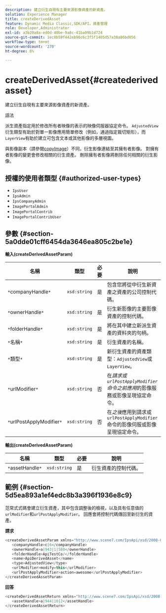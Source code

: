 ```yaml
---
description: 建立衍生自現有主要來源影像資產的新資產。
solution: Experience Manager
title: createDerivedAsset
feature: Dynamic Media Classic,SDK/API，資產管理
role: Developer,Administrator
exl-id: a3b20a8a-ed0d-40be-9a8c-41ba09b1d724
source-git-commit: 1ec8b59f442eb96c6c3f5f1405d57a38a86bd056
workflow-type: tm+mt
source-wordcount: '270'
ht-degree: 8%

---
```


# createDerivedAsset{#createderivedasset}

建立衍生自現有主要來源影像資產的新資產。

語法

<!--<a id="section_FE43FF204ED644C2AC901AF45982E942"></a>-->

派生資產指定用於修改所有者映像的表示的映像伺服器協定命令。 `AdjustedView`衍生類型有助於對單一影像應用簡單修改（例如，通過指定裁切矩形），而`LayerView`有助於建立可包含文本或其他影像的多層視圖。

與影像副本（請參閱[copyImage](../../../operations/c-operations-intro/c-methods/r-copy-image.md#reference-0785131e690b4ad08be69172023f35d0)）不同，衍生影像連結至其擁有者影像。 對擁有者影像的變更會修改相關的衍生資產。 刪除擁有者影像將刪除任何相關的衍生影像。

## 授權的使用者類型 {#authorized-user-types}

* `IpsUser`
* `IpsAdmin`
* `IpsCompanyAdmin`
* `ImagePortalAdmin`
* `ImagePortalContrib`
* `ImagePortalContribUser`

## 參數 {#section-5a0dde01cff6454da3646ea805c2be1e}

**輸入(createDerivedAssetParam)**

| 名稱 | 類型 | 必要 | 說明 |
|---|---|---|---|
| `*`companyHandle`*` | `xsd:string` | 是 | 包含您將從中衍生新資產之資產的公司控制代碼。 |
| `*`ownerHandle`*` | `xsd:string` | 是 | 衍生新影像的主要影像資產的控制代碼。 |
| `*`folderHandle`*` | `xsd:string` | 是 | 將在其中建立新派生資產的資料夾的句柄。 |
| `*`名稱`*` | `xsd:string` | 是 | 衍生資產的名稱。 |
| `*`類型`*` | `xsd:string` | 是 | 新衍生資產的資產類型：`AdjustedView`或`LayerView`。 |
| `*`urlModifier`*` | `xsd:string` | 否 | 在&#x200B;*請求或`urlPostApplyModifier`命令之前應用*&#x200B;的影像服務或影像呈現協定命令。 |
| `*`urlPostApplyModifier`*` | `xsd:string` | 否 | 在&#x200B;*之後*&#x200B;應用到請求或`urlPostApplyModifier`命令的影像伺服或影像呈現協定命令。 |

**輸出(createDerivedAssetParam)**

| 名稱 | 類型 | 必要 | 說明 |
|---|---|---|---|
| `*`assetHandle`*` | `xsd:string` | 是 | 衍生資產的控制代碼。 |

## 範例 {#section-5d5ea893a1ef4edc8b3a396f1936e8c9}

范常式式碼會建立衍生資產，其中包含調整後的檢視，以及具有任意值的`urlModifier`和`urlPostApplyModifier`。 回應會將控制代碼傳回至新衍生的資產。

**請求**

```java
<createDerivedAssetParam xmlns="http://www.scene7.com/IpsApi/xsd/2008-01-15">
   <companyHandle>c|6</companyHandle>
   <ownerHandle>a|943|1|580</ownerHandle>
   <folderHandle>ApiTestCo/</folderHandle>
   <name>ApiDerivedAsset</name>
   <type>AdjustedView</type>
   <urlModifier>modify=this</urlModifier>
   <urlPostApplyModifier>action=awesome</urlPostApplyModifier>
</createDerivedAssetParam>
```

**回答**

```java
<createDerivedAssetReturn xmlns="http://www.scene7.com/IpsApi/xsd/2008-01-15">
   <assetHandle>a|944|10|2</assetHandle>
</createDerivedAssetReturn>
```
